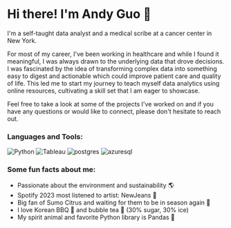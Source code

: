 
Hi there! I'm Andy Guo 🙂
=====
I'm a self-taught data analyst and a medical scribe at a cancer center in New York. 

For most of my career, I've been working in healthcare and while I found it meaningful, I was always drawn to the underlying data that drove decisions. I was fascinated by the idea of transforming complex data into something easy to digest and actionable which could improve patient care and quality of life. This led me to start my journey to teach myself data analytics using online resources, cultivating a skill set that I am eager to showcase.

Feel free to take a look at some of the projects I've worked on and if you have any questions or would like to connect, please don't hesitate to reach out.  

### Languages and Tools:

![Python](https://img.shields.io/badge/-Python-05122A?style=flat&logo=python)
![Tableau](https://img.shields.io/badge/-Tableau-05122A?style=flat&logo=tableau)
![postgres](https://img.shields.io/badge/-PostgreSQL-05122A?style=flat&logo=postgresql)
![azuresql](https://img.shields.io/badge/-Azure%20SQL%20Database-05122A?style=flat&logo=microsoft-azure)

### Some fun facts about me:
- Passionate about the environment and sustainability 🌎
- Spotify 2023 most listened to artist: NewJeans 👖
- Big fan of Sumo Citrus and waiting for them to be in season again 🍊
- I love Korean BBQ 🥩 and bubble tea 🧋 (30% sugar, 30% ice)
- My spirit animal and favorite Python library is Pandas 🐼

